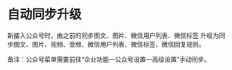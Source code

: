 # 自动同步升级

新接入公众号时，由之前的同步图文、图片、微信用户列表、微信标签 升级为同步图文、图片、视频、音频、微信用户列表、微信标签、微信回复规则。

备注：公众号菜单需要前往“企业功能—公众号设置—高级设置”手动同步。



